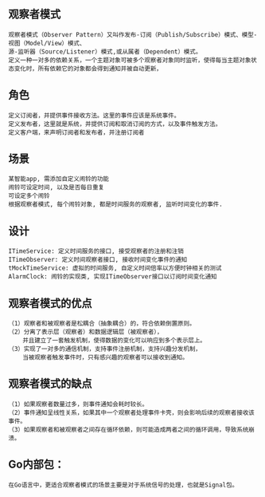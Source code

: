 

## 观察者模式
	观察者模式（Observer Pattern）又叫作发布-订阅（Publish/Subscribe）模式、模型-视图（Model/View）模式、
	源-监听器（Source/Listener）模式,或从属者（Dependent）模式。
	定义一种一对多的依赖关系，一个主题对象可被多个观察者对象同时监听，使得每当主题对象状态变化时，所有依赖它的对象都会得到通知并被自动更新，
## 角色
	定义订阅者，并提供事件接收方法。这里的事件应该是系统事件。
	定义发布者，这里就是系统，并提供订阅和取消订阅的方式，以及事件触发方法。
	定义客户端，来声明订阅者和发布者，并注册订阅者

## 场景
	某智能app, 需添加自定义闹铃的功能
	闹铃可设定时间, 以及是否每日重复
	可设定多个闹铃
	根据观察者模式, 每个闹铃对象, 都是时间服务的观察者, 监听时间变化的事件.

## 设计
	ITimeService: 定义时间服务的接口, 接受观察者的注册和注销
	ITimeObserver: 定义时间观察者接口, 接收时间变化事件的通知
	tMockTimeService: 虚拟的时间服务, 自定义时间倍率以方便时钟相关的测试
	AlarmClock: 闹铃的实现类, 实现ITimeObserver接口以订阅时间变化通知

## 观察者模式的优点
	（1）观察者和被观察者是松耦合（抽象耦合）的，符合依赖倒置原则。
	（2）分离了表示层（观察者）和数据逻辑层（被观察者），
		并且建立了一套触发机制，使得数据的变化可以响应到多个表示层上。
	（3）实现了一对多的通信机制，支持事件注册机制，支持兴趣分发机制，
		当被观察者触发事件时，只有感兴趣的观察者可以接收到通知。

## 观察者模式的缺点
	（1）如果观察者数量过多，则事件通知会耗时较长。
	（2）事件通知呈线性关系，如果其中一个观察者处理事件卡壳，则会影响后续的观察者接收该事件。
	（3）如果观察者和被观察者之间存在循环依赖，则可能造成两者之间的循环调用，导致系统崩溃。


## Go内部包：

	在Go语言中，更适合观察者模式的场景主要是对于系统信号的处理，也就是Signal包。


